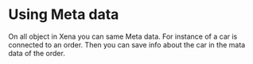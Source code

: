 # Using Meta data

On all object in Xena you can same Meta data. For instance of a car is connected to an order. Then you can save info about the car in the mata data of the order.

